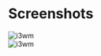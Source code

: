 # Screenshots <br />
![i3wm](https://raw.githubusercontent.com/tim241/configs/current/screenshots/i3-simple-dark.png) <br />
![i3wm](https://raw.githubusercontent.com/tim241/configs/current/screenshots/i3-boat_ice.png) 
